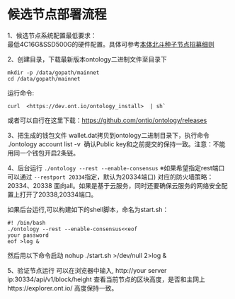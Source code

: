#  候选节点部署流程 

1、候选节点系统配置最低要求：  
    最低4C16G&SSD500G的硬件配置。具体可参考[本体北斗种子节点招募细则](https://mp.weixin.qq.com/s?__biz=MzUzMTQzMDU0OQ==&mid=2247483937&idx=1&sn=596f5ccda9ada5a5ff191bd89f51d2e3&chksm=fa43efdbcd3466cda8f8d3c9f674ea740c2f6824078d62ffd0cbbb234d2194fcd4b991227223&mpshare=1&scene=1&srcid=07247zVR33euoPiWHIlhnnxA#rd) 

2、创建目录，下载最新版本ontology二进制文件至目录下
```
mkdir -p /data/gopath/mainnet
cd /data/gopath/mainnet
```
运行命令: 
```
curl  <https://dev.ont.io/ontology_install>  | sh`
```
   或者可以自行在这里下载：<https://github.com/ontio/ontology/releases> 

3、把生成的钱包文件 wallet.dat拷贝到ontology二进制目录下，执行命令 ./ontology account list -v  确认Public key和之前提交的保持一致。注意：不能用同一个钱包开启2条链。

4、后台运行 `./ontology --rest --enable-consensus`
    ※如果希望指定rest端口可以通过 `--restport 20334`指定，默认为20334端口)
   对应的防火墙策略：20334、20338 面向all。如果是基于云服务，同时还要确保云服务的网络安全配置上打开了20338,20334端口。

   如果后台运行,可以构建如下的shell脚本，命名为start.sh：
```
#! /bin/bash
./ontology --rest --enable-consensus<<eof
your password
eof >log &
```
然后用以下命令启动
nohup ./start.sh >/dev/null 2>log &

5、验证节点运行
    可以在浏览器中输入, http://your server ip:30334/api/v1/block/height 查看当前节点的区块高度，是否和主网上https://explorer.ont.io/  高度保持一致。
